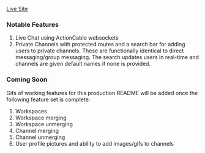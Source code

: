 [Live Site](https://app-academy-sloth.herokuapp.com/#/)


### Notable Features 

1. Live Chat using ActionCable websockets
2. Private Channels with protected routes and a search bar for adding users to private channels. These are functionally identical to direct messaging/group messaging. The search updates users in real-time and channels are given default names if none is provided.

### Coming Soon

Gifs of working features for this production README will be added once the following feature set is complete:

1. Workspaces
2. Workspace merging
3. Workspace unmerging
4. Channel merging
5. Channel unmerging
6. User profile pictures and ability to add images/gifs to channels
